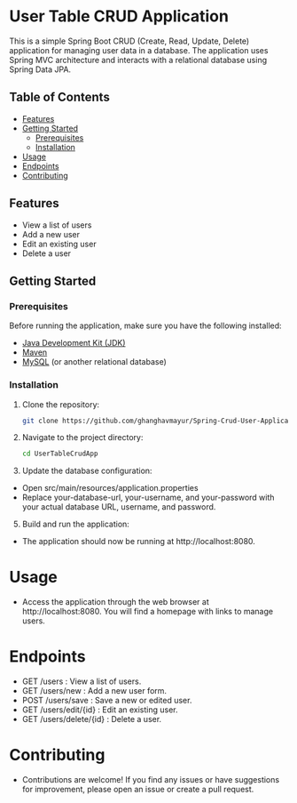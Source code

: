 # User Table CRUD Application 

This is a simple Spring Boot CRUD (Create, Read, Update, Delete) application for managing user data in a database. The application uses Spring MVC architecture and interacts with a relational database using Spring Data JPA.

## Table of Contents

- [Features](#features)
- [Getting Started](#getting-started)
  - [Prerequisites](#prerequisites)
  - [Installation](#installation)
- [Usage](#usage)
- [Endpoints](#endpoints)
- [Contributing](#contributing)


## Features

- View a list of users
- Add a new user
- Edit an existing user
- Delete a user

## Getting Started

### Prerequisites

Before running the application, make sure you have the following installed:

- [Java Development Kit (JDK)](https://www.oracle.com/java/technologies/javase-downloads.html)
- [Maven](https://maven.apache.org/download.cgi)
- [MySQL](https://dev.mysql.com/downloads/) (or another relational database)

### Installation

1. Clone the repository:

    ```bash
   git clone https://github.com/ghanghavmayur/Spring-Crud-User-Application.git

3. Navigate to the project directory:
 
    ```bash
    cd UserTableCrudApp
   
4. Update the database configuration:
- Open src/main/resources/application.properties
- Replace your-database-url, your-username, and your-password with your actual database URL, username, and password.

5. Build and run the application:
- The application should now be running at  http://localhost:8080.

# Usage
- Access the application through the web browser at http://localhost:8080. You will find a homepage with links to manage users.

# Endpoints
- GET   /users :  View a list of users.
- GET   /users/new :  Add a new user form.
- POST   /users/save :  Save a new or edited user.
- GET   /users/edit/{id} :  Edit an existing user.
- GET   /users/delete/{id} :  Delete a user.

# Contributing
- Contributions are welcome! If you find any issues or have suggestions for improvement, please open an issue or create a pull request.
